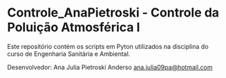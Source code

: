 # Controle_AnaPietroski - Controle da Poluição Atmosférica I

Este repositório contém os scripts em Pyton utilizados na disciplina do curso de Engenharia Sanitária e Ambiental.

Desenvolvedor: Ana Julia Pietroski Anderso
		ana.julia09pa@hotmail.com
